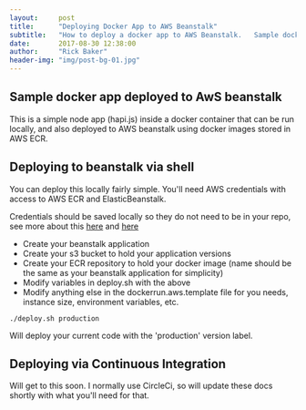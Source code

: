 ```yaml
---
layout:     post
title:      "Deploying Docker App to AWS Beanstalk"
subtitle:   "How to deploy a docker app to AWS Beanstalk.   Sample docker app and code provided in a git repo for easy execution."
date:       2017-08-30 12:38:00
author:     "Rick Baker"
header-img: "img/post-bg-01.jpg"
---
```


## Sample docker app deployed to AwS beanstalk

This is a simple node app (hapi.js) inside a docker container that can be run locally, and also deployed to AWS beanstalk using docker images stored in AWS ECR.

## Deploying to beanstalk via shell

You can deploy this locally fairly simple.   You'll need AWS credentials with access to AWS ECR and ElasticBeanstalk.

Credentials should be saved locally so they do not need to be in your repo, see more about this [here](http://docs.aws.amazon.com/cli/latest/userguide/cli-chap-getting-started.html)
and [here](http://docs.aws.amazon.com/cli/latest/userguide/cli-config-files.html)

  - Create your beanstalk application
  - Create your s3 bucket to hold your application versions
  - Create your ECR repository to hold your docker image (name should be the same as your beanstalk application for simplicity)
  - Modify variables in deploy.sh with the above
  - Modify anything else in the dockerrun.aws.template file for you needs, instance size, environment variables, etc.

`./deploy.sh production`

Will deploy your current code with the 'production' version label.

## Deploying via Continuous Integration

Will get to this soon.  I normally use CircleCi, so will update these docs shortly with what you'll need for that.